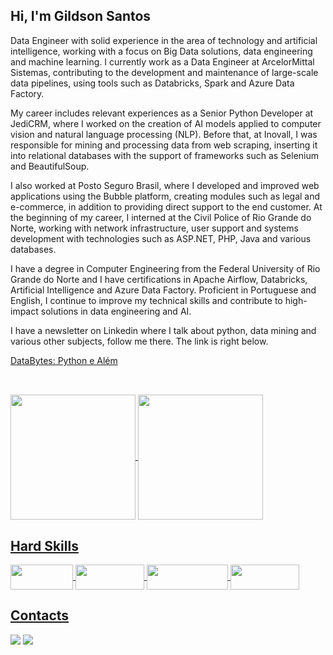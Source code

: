 ## Hi, I'm Gildson Santos

Data Engineer with solid experience in the area of ​​technology and artificial intelligence, working with a focus on Big Data solutions, data engineering and machine learning. I currently work as a Data Engineer at ArcelorMittal Sistemas, contributing to the development and maintenance of large-scale data pipelines, using tools such as Databricks, Spark and Azure Data Factory.

My career includes relevant experiences as a Senior Python Developer at JediCRM, where I worked on the creation of AI models applied to computer vision and natural language processing (NLP). Before that, at Inovall, I was responsible for mining and processing data from web scraping, inserting it into relational databases with the support of frameworks such as Selenium and BeautifulSoup.

I also worked at Posto Seguro Brasil, where I developed and improved web applications using the Bubble platform, creating modules such as legal and e-commerce, in addition to providing direct support to the end customer. At the beginning of my career, I interned at the Civil Police of Rio Grande do Norte, working with network infrastructure, user support and systems development with technologies such as ASP.NET, PHP, Java and various databases.

I have a degree in Computer Engineering from the Federal University of Rio Grande do Norte and I have certifications in Apache Airflow, Databricks, Artificial Intelligence and Azure Data Factory. Proficient in Portuguese and English, I continue to improve my technical skills and contribute to high-impact solutions in data engineering and AI.

I have a newsletter on Linkedin where I talk about python, data mining and various other subjects, follow me there. The link is right below.

<a href="https://www.linkedin.com/newsletters/7068380128199737344/">DataBytes: Python e Além<a/>
##

<br>
<div>
  <a href="https://github.com/Gildson" />
    <img align="center" height="200" width="auto" src="https://github-readme-stats.vercel.app/api?username=Gildson&show_icons=true&theme=dark&include_all_commits=true&count_private=true"/>
    <img align="center" height="200" width="auto" src="https://github-readme-stats.vercel.app/api/top-langs/?username=Gildson&layout=compact&langs_count=16&theme=dark"/>
</div>

 ## Hard Skills
<div>
  <img align="center" height="40" width="100" src="https://img.shields.io/badge/Python-FFD43B?style=for-the-badge&logo=python&logoColor=blue" />
  <img align="center" height="40" width="110" src="https://img.shields.io/badge/Databricks-FF3621?style=for-the-badge&logo=databricks&logoColor=white" />
  <img align="center" height="40" width="130" src="https://img.shields.io/badge/Microsoft%20SQL%20Server-0000FF?style=for-the-badge&logo=microsoft%20sql%20server&logoColor=white" />
  <img align="center" height="40" width="110" src="https://img.shields.io/badge/Microsoft_Azure-0000FF?style=for-the-badge&logo=azuredevops&logoColor=white" />
</div>

## Contacts

<div>
  <a href="https://www.linkedin.com/in/gildsonbsantos/" target="_blank"><img src="https://img.shields.io/badge/-LinkedIn-%230077B5?style=for-the-badge&logo=linkedin&logoColor=white" target="_blank"></a>
  <a href="https://mail.google.com/mail/u/0/#inbox?compose=new" target="_blank"><img src="https://img.shields.io/badge/Gmail-D14836?style=for-the-badge&logo=gmail&logoColor=white" target="_blank"></a>
</div>

